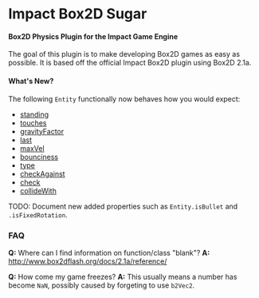 Impact Box2D Sugar
==========

#### Box2D Physics Plugin for the Impact Game Engine ####

The goal of this plugin is to make developing Box2D games as easy as possible.
It is based off the official Impact Box2D plugin using Box2D 2.1a.

#### What's New? ####

The following `Entity` functionally now behaves how you would expect:
- [standing](http://impactjs.com/documentation/class-reference/entity#standing)
- [touches](http://impactjs.com/documentation/class-reference/entity#touches)
- [gravityFactor](http://impactjs.com/documentation/class-reference/entity#gravityfactor)
- [last](http://impactjs.com/documentation/class-reference/entity#last-x-last-y)
- [maxVel](http://impactjs.com/documentation/class-reference/entity#maxvel-x-maxvel-y)
- [bounciness](http://impactjs.com/documentation/class-reference/entity#bounciness)
- [type](http://impactjs.com/documentation/class-reference/entity#type)
- [checkAgainst](http://impactjs.com/documentation/class-reference/entity#checkagainst)
- [check](http://impactjs.com/documentation/class-reference/entity#check)
- [collideWith](http://impactjs.com/documentation/class-reference/entity#collidewith)

TODO: Document new added properties such as `Entity.isBullet` and `.isFixedRotation`.

### FAQ ###

**Q:** Where can I find information on function/class "blank"?
**A:** http://www.box2dflash.org/docs/2.1a/reference/

**Q:** How come my game freezes?
**A:** This usually means a number has become `NaN`, possibly caused by forgeting to use `b2Vec2`.